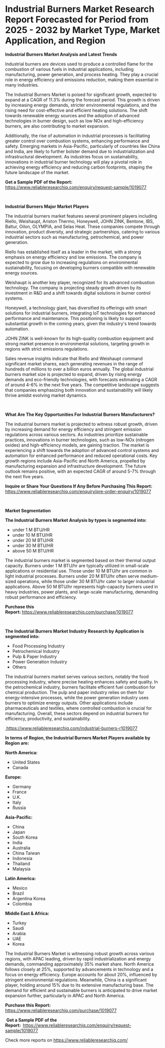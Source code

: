 <p><h1>Industrial Burners Market Research Report Forecasted for Period from 2025 -  2032 by Market Type, Market Application, and Region</h1></p><p><strong>Industrial Burners Market Analysis and Latest Trends</strong></p>
<p><p>Industrial burners are devices used to produce a controlled flame for the combustion of various fuels in industrial applications, including manufacturing, power generation, and process heating. They play a crucial role in energy efficiency and emissions reduction, making them essential in many industries.</p><p>The Industrial Burners Market is poised for significant growth, expected to expand at a CAGR of 11.3% during the forecast period. This growth is driven by increasing energy demands, stricter environmental regulations, and the rising need for cost-effective and efficient heating solutions. The shift towards renewable energy sources and the adoption of advanced technologies in burner design, such as low NOx and high-efficiency burners, are also contributing to market expansion.</p><p>Additionally, the rise of automation in industrial processes is facilitating greater control over combustion systems, enhancing performance and safety. Emerging markets in Asia-Pacific, particularly of countries like China and India, are likely to further bolster demand due to industrialization and infrastructural development. As industries focus on sustainability, innovations in industrial burner technology will play a pivotal role in achieving energy efficiency and reducing carbon footprints, shaping the future landscape of the market.</p></p>
<p><strong>Get a Sample PDF of the Report:&nbsp;</strong> <a href="https://www.reliableresearchiq.com/enquiry/request-sample/1019077?utm_campaign=3441&utm_medium=2&utm_source=Github&utm_content=ia&utm_term=11042025&utm_id=industrial-burners">https://www.reliableresearchiq.com/enquiry/request-sample/1019077</a></p>
<p>&nbsp;</p>
<p><strong>Industrial Burners Major Market Players</strong></p>
<p><p>The industrial burners market features several prominent players including Riello, Weishaupt, Ariston Thermo, Honeywell, JOHN ZINK, Bentone, IBS, Baltur, Oilon, OLYMPIA, and Selas Heat. These companies compete through innovation, product diversity, and strategic partnerships, catering to various industrial sectors such as manufacturing, petrochemical, and power generation.</p><p>Riello has established itself as a leader in the market, with a strong emphasis on energy efficiency and low emissions. The company is expected to grow due to increasing regulations on environmental sustainability, focusing on developing burners compatible with renewable energy sources.</p><p>Weishaupt is another key player, recognized for its advanced combustion technology. The company is projecting steady growth driven by its investment in R&D and a shift towards digital solutions in burner control systems. </p><p>Honeywell, a technology giant, has diversified its offerings with smart solutions for industrial burners, integrating IoT technologies for enhanced performance and maintenance. This positioning is likely to support substantial growth in the coming years, given the industry's trend towards automation.</p><p>JOHN ZINK is well-known for its high-quality combustion equipment and strong market presence in environmental solutions, targeting growth in regions with strict emissions regulations. </p><p>Sales revenue insights indicate that Riello and Weishaupt command significant market shares, each generating revenues in the range of hundreds of millions to over a billion euros annually. The global industrial burners market size is projected to expand, driven by rising energy demands and eco-friendly technologies, with forecasts estimating a CAGR of around 4-6% in the next five years. The competitive landscape suggests that companies emphasizing both innovation and sustainability will likely thrive amidst evolving market dynamics.</p></p>
<p>&nbsp;</p>
<p><strong>What Are The Key Opportunities For Industrial Burners Manufacturers?</strong></p>
<p><p>The industrial burners market is projected to witness robust growth, driven by increasing demand for energy efficiency and stringent emission regulations across various sectors. As industries prioritize sustainable practices, innovations in burner technologies, such as low-NOx (nitrogen oxides) and high-efficiency models, are gaining traction. The market is experiencing a shift towards the adoption of advanced control systems and automation for enhanced performance and reduced operational costs. Key growth regions include Asia-Pacific and North America, propelled by manufacturing expansion and infrastructure development. The future outlook remains positive, with an expected CAGR of around 5-7% through the next five years.</p></p>
<p><strong>Inquire or Share Your Questions If Any Before Purchasing This Report:</strong> <a href="https://www.reliableresearchiq.com/enquiry/pre-order-enquiry/1019077?utm_campaign=3441&utm_medium=2&utm_source=Github&utm_content=ia&utm_term=11042025&utm_id=industrial-burners">https://www.reliableresearchiq.com/enquiry/pre-order-enquiry/1019077</a></p>
<p>&nbsp;</p>
<p><strong>Market Segmentation</strong></p>
<p><strong>The Industrial Burners Market Analysis by types is segmented into:</strong></p>
<p><ul><li>under 1 M BTU/HR</li><li>under 10 M BTU/HR</li><li>under 20 M BTU/HR</li><li>under 30 M BTU/HR</li><li>above 50 M BTU/HR</li></ul></p>
<p><p>The industrial burners market is segmented based on their thermal output capacity. Burners under 1 M BTU/hr are typically utilized in small-scale applications or residential use. Those under 10 M BTU/hr are common in light industrial processes. Burners under 20 M BTU/hr often serve medium-sized operations, while those under 30 M BTU/hr cater to larger industrial applications. Above 50 M BTU/hr represents high-capacity burners used in heavy industries, power plants, and large-scale manufacturing, demanding robust performance and efficiency.</p></p>
<p><strong>Purchase this Report:&nbsp;</strong><a href="https://www.reliableresearchiq.com/purchase/1019077?utm_campaign=3441&utm_medium=2&utm_source=Github&utm_content=ia&utm_term=11042025&utm_id=industrial-burners">https://www.reliableresearchiq.com/purchase/1019077</a></p>
<p>&nbsp;</p>
<p><strong>The Industrial Burners Market Industry Research by Application is segmented into:</strong></p>
<p><ul><li>Food Processing Industry</li><li>Petrochemical Industry</li><li>Pulp & Paper Industry</li><li>Power Generation Industry</li><li>Others</li></ul></p>
<p><p>The industrial burners market serves various sectors, notably the food processing industry, where precise heating enhances safety and quality. In the petrochemical industry, burners facilitate efficient fuel combustion for chemical production. The pulp and paper industry relies on them for energy-intensive processes, while the power generation industry uses burners to optimize energy outputs. Other applications include pharmaceuticals and textiles, where controlled combustion is crucial for manufacturing. Overall, these sectors depend on industrial burners for efficiency, productivity, and sustainability.</p></p>
<p><a href="https://www.reliableresearchiq.com/industrial-burners-r1019077?utm_campaign=3441&utm_medium=2&utm_source=Github&utm_content=ia&utm_term=11042025&utm_id=industrial-burners">&nbsp;https://www.reliableresearchiq.com/industrial-burners-r1019077</a></p>
<p><strong>In terms of Region, the Industrial Burners Market Players available by Region are:</strong></p>
<p>
    <p> <strong> North America: </strong>
        <ul>
            <li>United States</li>
            <li>Canada</li>
        </ul>
        </p> 
    <p> <strong> Europe: </strong>
        <ul>
            <li>Germany</li>
            <li>France</li>
            <li>U.K.</li>
            <li>Italy</li>
            <li>Russia</li>
        </ul>
        </p> 
    <p> <strong> Asia-Pacific: </strong>
        <ul>
            <li>China</li>
            <li>Japan</li>
            <li>South Korea</li>
            <li>India</li>
            <li>Australia</li>
            <li>China Taiwan</li>
            <li>Indonesia</li>
            <li>Thailand</li>
            <li>Malaysia</li>
        </ul>
        </p> 
    <p> <strong> Latin America: </strong>
        <ul>
            <li>Mexico</li>
            <li>Brazil</li>
            <li>Argentina Korea</li>
            <li>Colombia</li>
        </ul>
        </p> 
    <p> <strong> Middle East & Africa: </strong>
        <ul>
            <li>Turkey</li>
            <li>Saudi</li>
            <li>Arabia</li>
            <li>UAE</li>
            <li>Korea</li>
        </ul>
    </p>
    </p>
<p><p>The Industrial Burners Market is witnessing robust growth across various regions, with APAC leading, driven by rapid industrialization and energy demands, commanding approximately 35% market share. North America follows closely at 25%, supported by advancements in technology and a focus on energy efficiency. Europe accounts for about 20%, influenced by stringent environmental regulations. Meanwhile, China is a significant player, holding around 15% due to its extensive manufacturing base. The demand for efficient and sustainable burners is anticipated to drive market expansion further, particularly in APAC and North America.</p></p>
<p><strong>Purchase this Report: </strong><a href="https://www.reliableresearchiq.com/purchase/1019077?utm_campaign=3441&utm_medium=2&utm_source=Github&utm_content=ia&utm_term=11042025&utm_id=industrial-burners">https://www.reliableresearchiq.com/purchase/1019077</a></p>
<p>&nbsp;<strong>Get a Sample PDF of the Report:&nbsp;&nbsp;</strong><a href="https://www.reliableresearchiq.com/enquiry/request-sample/1019077?utm_campaign=3441&utm_medium=2&utm_source=Github&utm_content=ia&utm_term=11042025&utm_id=industrial-burners">https://www.reliableresearchiq.com/enquiry/request-sample/1019077</a></p>
<p><strong></strong></p>
<p>Check more reports on <a href="https://www.reliableresearchiq.com/?utm_campaign=3441&utm_medium=2&utm_source=Github&utm_content=ia&utm_term=11042025&utm_id=industrial-burners">https://www.reliableresearchiq.com/</a></p>